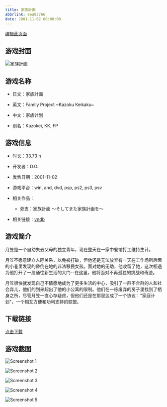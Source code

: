```yaml
---
title: 家族計画
abbrlink: eea93766
date: 2001-11-02 00:00:00
---
```

[编辑此页面](https://github.com/ACG-3/ADV3-source/blob/main/source/_posts/%E5%AE%B6%E6%97%8F%E8%A8%88%E7%94%BB.md)

## 游戏封面

![家族計画](https://pan.timero.xyz/d/onedrive/img_lib_001/%E5%AE%B6%E6%97%8F%E8%A8%88%E7%94%BB_cover.avif)


## 游戏名称

- 日文：家族計画
- 英文：Family Project ~Kazoku Keikaku~
- 中文：家族计划

- 别名：Kazokei, KK, FP


## 游戏信息

- 时长：33.73 h
- 开发者：D.O.
- 发售日期：2001-11-02
- 游戏平台：win, and, dvd, psp, ps2, ps3, psv
- 相关作品：
   - 旁支：家族計画 〜そしてまた家族計画を〜

- 相关链接：[vndb](https://vndb.org/v155)


## 游戏简介

月笠是一个自幼失去父母的独立青年，现在整天在一家中餐馆打工维持生计。

月笠不愿意建立人际关系，以免被打破，但他还是无法放弃有一天在工作场所后面的小巷里发现的昏倒在地的非法移民女孩。面对她的无助，他收留了她，这次相遇为他打开了一扇通往新生活的大门--在这里，他将面对不再孤独的挑战和奇迹。

月笠很快就发现自己不情愿地成为了更多生活的中心，吸引了一群不合群的人和社会弃儿，他们的到来超出了他的小公寓的限制。他们在一栋废弃的房子里找到了栖身之所，尽管月笠一直心存疑虑，但他们还是在那里达成了一个协议："家庭计划"，一个相互方便和功利支持的联盟。




## 下载链接

[点击下载](https://pan.timero.xyz/onedrive/adv_lib_001/%E5%AE%B6%E6%97%8F%E8%A8%88%E7%94%BB)


## 游戏截图


![Screenshot 1](https://pan.timero.xyz/d/onedrive/img_lib_001/%E5%AE%B6%E6%97%8F%E8%A8%88%E7%94%BB_Screenshot_1.avif)

![Screenshot 2](https://pan.timero.xyz/d/onedrive/img_lib_001/%E5%AE%B6%E6%97%8F%E8%A8%88%E7%94%BB_Screenshot_2.avif)

![Screenshot 3](https://pan.timero.xyz/d/onedrive/img_lib_001/%E5%AE%B6%E6%97%8F%E8%A8%88%E7%94%BB_Screenshot_3.avif)

![Screenshot 4](https://pan.timero.xyz/d/onedrive/img_lib_001/%E5%AE%B6%E6%97%8F%E8%A8%88%E7%94%BB_Screenshot_4.avif)

![Screenshot 5](https://pan.timero.xyz/d/onedrive/img_lib_001/%E5%AE%B6%E6%97%8F%E8%A8%88%E7%94%BB_Screenshot_5.avif)

